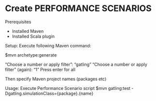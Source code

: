 Create PERFORMANCE SCENARIOS 
=========================
Prerequisites
- Installed Maven
- Installed Scala plugin

Setup:
Execute following Maven command:

$mvn archetype:generate

“Choose a number or apply filter”: “gatling”
“Choose a number or apply filter” (again): “1”
Press enter for all 

Then specify Maven project names (packages etc)

Usage:
Execute Performance Scenario script
    $mvn gatling:test -Dgatling.simulationClass={package}.{name}
